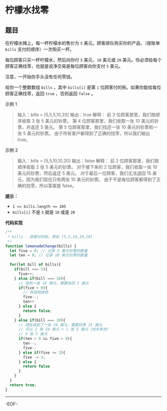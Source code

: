 # 柠檬水找零

## 题目

在柠檬水摊上，每一杯柠檬水的售价为 `5` 美元。顾客排队购买你的产品，（按账单 `bills` 支付的顺序）一次购买一杯。

每位顾客只买一杯柠檬水，然后向你付 `5` 美元、`10` 美元或 `20` 美元。你必须给每个顾客正确找零，也就是说净交易是每位顾客向你支付 `5` 美元。

注意，一开始你手头没有任何零钱。

给你一个整数数组 `bills` ，其中 `bills[i]` 是第 `i` 位顾客付的账。如果你能给每位顾客正确找零，返回 `true` ，否则返回 `false` 。



示例 1

>输入：bills = [5,5,5,10,20]
>输出：true
>解释：
>前 3 位顾客那里，我们按顺序收取 3 张 5 美元的钞票。
>第 4 位顾客那里，我们收取一张 10 美元的钞票，并返还 5 美元。
>第 5 位顾客那里，我们找还一张 10 美元的钞票和一张 5 美元的钞票。
>由于所有客户都得到了正确的找零，所以我们输出 true。

示例 2

>输入：bills = [5,5,10,10,20]
>输出：false
>解释：
>前 2 位顾客那里，我们按顺序收取 2 张 5 美元的钞票。
>对于接下来的 2 位顾客，我们收取一张 10 美元的钞票，然后返还 5 美元。
>对于最后一位顾客，我们无法退回 15 美元，因为我们现在只有两张 10 美元的钞票。
>由于不是每位顾客都得到了正确的找零，所以答案是 false。

**提示：**

- `1 <= bills.length <= 105`
- `bills[i]` 不是 `5` 就是 `10` 或是 `20` 



**代码实现**

```js
/**
 * bills - 顾客付的账，例如 [5,5,10,10,20]
 */
function lemonadeChange(bills) {
  let five = 0; // 记录 5 美元钞票的数量
  let ten = 0; // 记录 10 美元钞票的数量
  
  for(let bill of bills){
    if(bill === 5){
      five++;
    } else if(bill === 10){
      // 收到一张 10 美元，需要找回 5 美元
      if(five > 0){
        // 有钱找给他
        five--;
        ten++
      } else {
        return false;
      }
    } else if(bill === 20){
      // 现在收到了一张 20 美元，需要找零 15 美元
      // 可以 1 张 10 美元 + 1 张 5 美元（优先考虑）
      // 3 张 5 美元
      if(ten > 0 && five > 0){
        ten--;
        five--
      } else if(five >= 3){
        five -= 3;
      } else {
        return false
      }
    }
  }
  return true;
}
```

---

-EOF-
